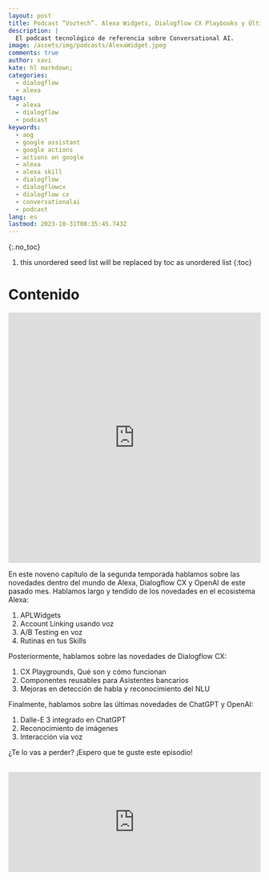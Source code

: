 ```yaml
---
layout: post
title: Podcast “Voztech”. Alexa Widgets, Dialogflow CX Playbooks y Últimas novedades ChatGPT
description: |
  El podcast tecnológico de referencia sobre Conversational AI.
image: /assets/img/podcasts/AlexaWidget.jpeg
comments: true
author: xavi
kate: hl markdown;
categories:
  - dialogflow
  - alexa
tags:
  - alexa
  - dialogflow
  - podcast
keywords:
  - aog
  - google assistant
  - google actions
  - actions on google
  - alexa
  - alexa skill
  - dialogflow
  - dialogflowcx
  - dialogflow cx
  - conversationalai
  - podcast
lang: es
lastmod: 2023-10-31T08:35:45.743Z
---
```

{:.no_toc}
1. this unordered seed list will be replaced by toc as unordered list
{:toc}

# Contenido

<iframe width="100%" height="500" src="https://www.youtube.com/embed/DEWr_C8t0WM?si=0ITTiTdIRUw_A9RO" title="YouTube video player" frameborder="0" allow="accelerometer; autoplay; clipboard-write; encrypted-media; gyroscope; picture-in-picture; web-share" allowfullscreen></iframe>

En este noveno capítulo de la segunda temporada hablamos sobre las novedades dentro del mundo de Alexa, Dialogflow CX y OpenAI de este pasado mes. Hablamos largo y tendido de los novedades en el ecosistema Alexa:
1. APLWidgets
2. Account Linking usando voz
3. A/B Testing en voz
4. Rutinas en tus Skills

Posteriormente, hablamos sobre las novedades de Dialogflow CX:
1. CX Playgrounds, Qué son y cómo funcionan
2. Componentes reusables para Asistentes bancarios
3. Mejoras en detección de habla y reconocimiento del NLU

Finalmente, hablamos sobre las últimas novedades de ChatGPT y OpenAI:
1. Dalle-E 3 integrado en ChatGPT
2. Reconocimiento de imágenes
3. Interacción via voz

¿Te lo vas a perder? ¡Espero que te guste este episodio!


<br/>

<iframe src="https://podcasters.spotify.com/pod/show/voztech/embed/episodes/2x10-Alexa-Widgets--Dialogflow-CX-Playbooks-y-ltimas-novedades-ChatGPT-e2b9mh7" height="200px" width="100%" frameborder="0" scrolling="no"></iframe>